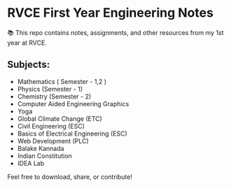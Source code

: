 # RVCE First Year Engineering Notes

📚 This repo contains notes, assignments, and other resources from my 1st year at RVCE.

## Subjects:
- Mathematics ( Semester - 1,2 )
- Physics (Semester - 1)
- Chemistry (Semester - 2)
- Computer Aided Engineering Graphics
- Yoga
- Global Climate Change (ETC)
- Civil Engineering (ESC)
- Basics of Electrical Engineering (ESC)
- Web Development (PLC)
- Balake Kannada
- Indian Constitution
- IDEA Lab

Feel free to download, share, or contribute!
